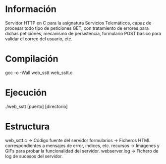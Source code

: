 # Información

Servidor HTTP en C para la asignatura Servicios Telemáticos, capaz de procesar todo tipo
de peticiones GET, con tratamiento de errores para dichas peticiones, mecanismo de 
persistencia, formulario POST básico para validar el correo del usuario, etc.

# Compilación

gcc -o -Wall web_sstt web_sstt.c

# Ejecución

./web_sstt [puerto] [directorio]

# Estructura

web_sstt.c    -> Código fuente del servidor
formularios   -> Ficheros HTML correspondientes a mensajes de error, índices, etc.
recursos      -> Imágenes y GIFs para probar la funcionalidad del servidor.
webserver.log -> Fichero de log de sucesos del servidor.
